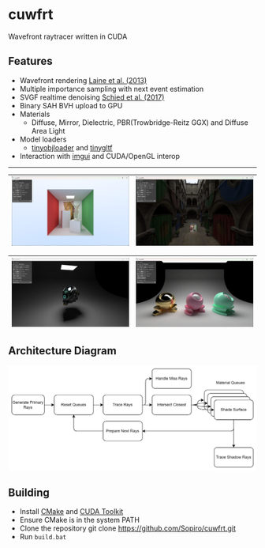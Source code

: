 # cuwfrt

Wavefront raytracer written in CUDA

## Features
- Wavefront rendering [Laine et al. (2013)](https://research.nvidia.com/sites/default/files/pubs/2013-07_Megakernels-Considered-Harmful/laine2013hpg_paper.pdf)
- Multiple importance sampling with next event estimation
- SVGF realtime denoising [Schied et al. (2017)](https://research.nvidia.com/sites/default/files/pubs/2017-07_Spatiotemporal-Variance-Guided-Filtering%3A//svgf_preprint.pdf)
- Binary SAH BVH upload to GPU
- Materials
  - Diffuse, Mirror, Dielectric, PBR(Trowbridge-Reitz GGX) and Diffuse Area Light
- Model loaders
  - [tinyobjloader](https://github.com/tinyobjloader/tinyobjloader) and [tinygltf](https://github.com/syoyo/tinygltf)
- Interaction with [imgui](https://github.com/ocornut/imgui) and CUDA/OpenGL interop

---

![sc1](.github/screenshot.png) | ![sc2](.github/screenshot2.png)
|--|--|

![sc3](.github/screenshot3.png) | ![sc4](.github/screenshot4.png)
|--|--|

## Architecture Diagram
![diagram](.github/diagram.drawio.png)

## Building
- Install [CMake](https://cmake.org/install/) and [CUDA Toolkit](https://developer.nvidia.com/cuda-toolkit-archive)
- Ensure CMake is in the system PATH
- Clone the repository git clone https://github.com/Sopiro/cuwfrt.git
- Run `build.bat`
